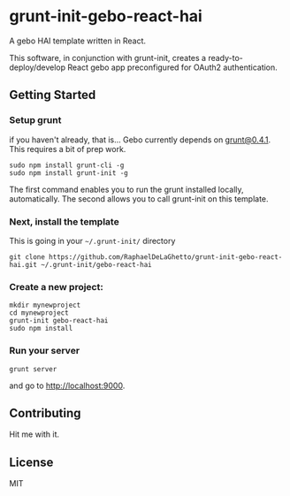 grunt-init-gebo-react-hai
=========================

A gebo HAI template written in React.

This software, in conjunction with grunt-init, creates a ready-to-deploy/develop React gebo app preconfigured for OAuth2 authentication.

## Getting Started

### Setup grunt

if you haven't already, that is... Gebo currently depends on grunt@0.4.1. This requires a bit of prep work.

```
sudo npm install grunt-cli -g
sudo npm install grunt-init -g
```

The first command enables you to run the grunt installed locally, automatically. The second allows you to call grunt-init on this template.

### Next, install the template

This is going in your `~/.grunt-init/` directory

```
git clone https://github.com/RaphaelDeLaGhetto/grunt-init-gebo-react-hai.git ~/.grunt-init/gebo-react-hai
```

### Create a new project:

```
mkdir mynewproject
cd mynewproject
grunt-init gebo-react-hai
sudo npm install
```

### Run your server

```
grunt server
```

and go to <http://localhost:9000>.

## Contributing

Hit me with it.

## License

MIT
